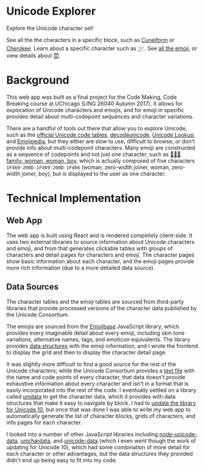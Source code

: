 # Unicode Explorer

<p>Explore the Unicode character set!</p><p>See all the the characters in a specific block, such as <a href="https://weinshel.github.io/unicodeexplorer/#/#/blocks/cuneiform">Cuneiform</a> or <a href="https://weinshel.github.io/unicodeexplorer/#/#/blocks/cherokee">Cherokee</a>. Learn about a specific character such as <a href="https://weinshel.github.io/unicodeexplorer/#/#/characters/77952">𓂀</a>. See <a href="https://weinshel.github.io/unicodeexplorer/#/#/emoji">all the emoji</a>, or view details about <a href="https://weinshel.github.io/unicodeexplorer/#/#/emoji/smiling-face-with-horns">😈</a>.</p>

# Background

This web app was built as a final project for the Code Making, Code Breaking course at UChicago (LING 26040 Autumn 2017). It allows for exploration of Unicode characters and emojis, and for emoji in specific provides detail about multi-codepoint sequences and character variations.

There are a handful of tools out there that allow you to explore Unicode, such as the [official Unicode code tables](https://www.unicode.org/charts/), [decodeunicode](http://www.decodeunicode.org), [Unicode Lookup](https://unicodelookup.com/), and [Emojipedia](https://emojipedia.org/), but they either are slow to use, difficult to browse, or don’t provide info about multi-codepoint characters. Many emoji are constructed as a sequence of codepoints and not just one character, such as [👩‍👩‍👦 family: woman, woman, boy](https://weinshel.github.io/unicodeexplorer/#/emoji/family-woman-woman-boy), which is actually composed of five characters `1F469-200D-1F469-200D-1F466` (woman, zero-width joiner, woman, zero-width joiner, boy), but is displayed to the user as one character.

# Technical Implementation

## Web App

The web app is built using React and is rendered completely client-side. It uses two external libraries to source information about Unicode characters and emoji, and from that generates clickable tables with groups of characters and detail pages for characters and emoji. The character pages show basic information about each character, and the emoji pages provide more rich information (due to a more detailed data source).

## Data Sources

The character tables and the emoji tables are sourced from third-party libraries that provide processed versions of the character data published by the Unicode Consortium.

The emojis are sourced from the [Emojibase](https://github.com/milesj/emojibase) JavaScript library, which provides every imaginable detail about every emoji, including skin tone variations, alternative names, tags, and emoticon equivalents. The library provides [data structures](https://github.com/milesj/emojibase#data-structure) with the emoji information, and I wrote the frontend to display the grid and then to display the character detail page.

It was slightly more difficult to find a good source for the rest of the Unicode characters; while the Unicode Consortium provides a [text file](https://www.unicode.org/Public/UCD/latest/ucd/UnicodeData.txt) with the name and code points of every character, that data doesn't provide exhaustive information about every character and isn't in a format that is easily incorporated into the rest of the code. I eventually settled on a library called [unidata](https://github.com/chbrown/unidata) to get the character data, which it provides with data structures that make it easy to navigate by block. I had to [update the library for Unicode 10](https://github.com/weinshel/unidata/commit/c4fe4ca828d0f8c26693eb4b97e038a7810c8ba5), but once that was done I was able to write my web app to automatically generate the list of character blocks, grids of characters, and info pages for each character.

I looked into a number of other JavaScript libraries including [node-unicode-data](https://github.com/mathiasbynens/node-unicode-data), [unichardata](https://github.com/bellbind/unicharadata), and [unicode-data](https://github.com/mathiasbynens/unicode-data) (which I even went though the work of updating for Unicode 10), which had some combination of more detail for each character or other advantages, but the data structures they provided didn't end up being easy to fit into my code.